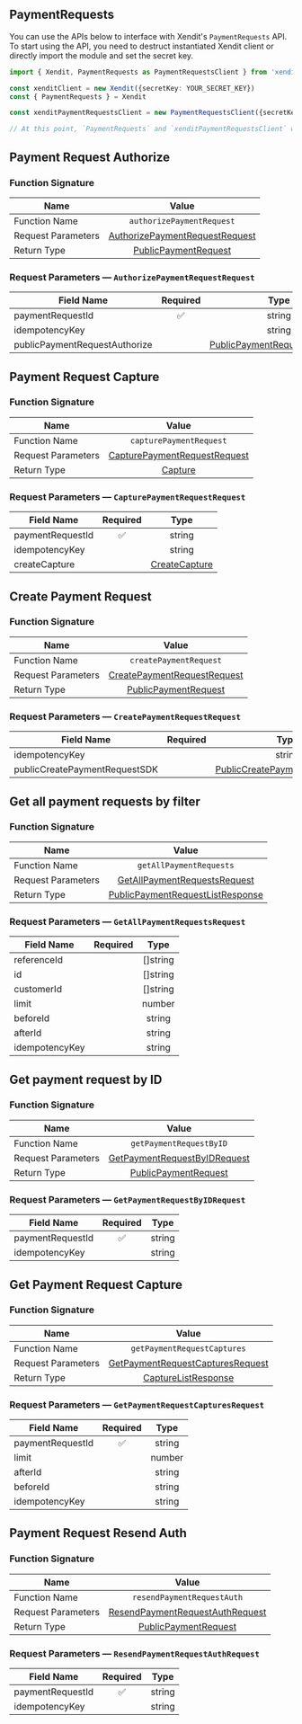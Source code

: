 ## PaymentRequests
You can use the APIs below to interface with Xendit's `PaymentRequests` API.
To start using the API, you need to destruct instantiated Xendit client or directly import the module and set the secret key.

```typescript
import { Xendit, PaymentRequests as PaymentRequestsClient } from 'xendit-node';

const xenditClient = new Xendit({secretKey: YOUR_SECRET_KEY})
const { PaymentRequests } = Xendit

const xenditPaymentRequestsClient = new PaymentRequestsClient({secretKey: YOUR_SECRET_KEY})

// At this point, `PaymentRequests` and `xenditPaymentRequestsClient` will have no usage difference
```

## Payment Request Authorize


### Function Signature
| Name          |    Value 	     |
|--------------------|:-------------:|
| Function Name | `authorizePaymentRequest` |
| Request Parameters  |  [AuthorizePaymentRequestRequest](#request-parameters--AuthorizePaymentRequestRequest)	 |
| Return Type  |  [PublicPaymentRequest](payment_request/models/PublicPaymentRequest.md) |

### Request Parameters — `AuthorizePaymentRequestRequest`
| Field Name |  Required  |   Type 	   |
|-----------|:----------:|:----------:|
| paymentRequestId | ✅ | string |
| idempotencyKey |  | string |
| publicPaymentRequestAuthorize |  | [PublicPaymentRequestAuthorize](payment_request/models/PublicPaymentRequestAuthorize.md) |

## Payment Request Capture


### Function Signature
| Name          |    Value 	     |
|--------------------|:-------------:|
| Function Name | `capturePaymentRequest` |
| Request Parameters  |  [CapturePaymentRequestRequest](#request-parameters--CapturePaymentRequestRequest)	 |
| Return Type  |  [Capture](payment_request/models/Capture.md) |

### Request Parameters — `CapturePaymentRequestRequest`
| Field Name |  Required  |   Type 	   |
|-----------|:----------:|:----------:|
| paymentRequestId | ✅ | string |
| idempotencyKey |  | string |
| createCapture |  | [CreateCapture](payment_request/models/CreateCapture.md) |

## Create Payment Request


### Function Signature
| Name          |    Value 	     |
|--------------------|:-------------:|
| Function Name | `createPaymentRequest` |
| Request Parameters  |  [CreatePaymentRequestRequest](#request-parameters--CreatePaymentRequestRequest)	 |
| Return Type  |  [PublicPaymentRequest](payment_request/models/PublicPaymentRequest.md) |

### Request Parameters — `CreatePaymentRequestRequest`
| Field Name |  Required  |   Type 	   |
|-----------|:----------:|:----------:|
| idempotencyKey |  | string |
| publicCreatePaymentRequestSDK |  | [PublicCreatePaymentRequestSDK](payment_request/models/PublicCreatePaymentRequestSDK.md) |

## Get all payment requests by filter


### Function Signature
| Name          |    Value 	     |
|--------------------|:-------------:|
| Function Name | `getAllPaymentRequests` |
| Request Parameters  |  [GetAllPaymentRequestsRequest](#request-parameters--GetAllPaymentRequestsRequest)	 |
| Return Type  |  [PublicPaymentRequestListResponse](payment_request/models/PublicPaymentRequestListResponse.md) |

### Request Parameters — `GetAllPaymentRequestsRequest`
| Field Name |  Required  |   Type 	   |
|-----------|:----------:|:----------:|
| referenceId |  | []string |
| id |  | []string |
| customerId |  | []string |
| limit |  | number |
| beforeId |  | string |
| afterId |  | string |
| idempotencyKey |  | string |

## Get payment request by ID


### Function Signature
| Name          |    Value 	     |
|--------------------|:-------------:|
| Function Name | `getPaymentRequestByID` |
| Request Parameters  |  [GetPaymentRequestByIDRequest](#request-parameters--GetPaymentRequestByIDRequest)	 |
| Return Type  |  [PublicPaymentRequest](payment_request/models/PublicPaymentRequest.md) |

### Request Parameters — `GetPaymentRequestByIDRequest`
| Field Name |  Required  |   Type 	   |
|-----------|:----------:|:----------:|
| paymentRequestId | ✅ | string |
| idempotencyKey |  | string |

## Get Payment Request Capture


### Function Signature
| Name          |    Value 	     |
|--------------------|:-------------:|
| Function Name | `getPaymentRequestCaptures` |
| Request Parameters  |  [GetPaymentRequestCapturesRequest](#request-parameters--GetPaymentRequestCapturesRequest)	 |
| Return Type  |  [CaptureListResponse](payment_request/models/CaptureListResponse.md) |

### Request Parameters — `GetPaymentRequestCapturesRequest`
| Field Name |  Required  |   Type 	   |
|-----------|:----------:|:----------:|
| paymentRequestId | ✅ | string |
| limit |  | number |
| afterId |  | string |
| beforeId |  | string |
| idempotencyKey |  | string |

## Payment Request Resend Auth


### Function Signature
| Name          |    Value 	     |
|--------------------|:-------------:|
| Function Name | `resendPaymentRequestAuth` |
| Request Parameters  |  [ResendPaymentRequestAuthRequest](#request-parameters--ResendPaymentRequestAuthRequest)	 |
| Return Type  |  [PublicPaymentRequest](payment_request/models/PublicPaymentRequest.md) |

### Request Parameters — `ResendPaymentRequestAuthRequest`
| Field Name |  Required  |   Type 	   |
|-----------|:----------:|:----------:|
| paymentRequestId | ✅ | string |
| idempotencyKey |  | string |

